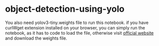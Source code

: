 # object-detection-using-yolo
You also need yolov3-tiny.weights file to run this notebook. if you have curlWget extension installed on your browser, you can simply run the notebook, as it has to code to load the file, otherwise visit <a href = "https://pjreddie.com/darknet/yolo/"> official website</a> and download the weights file.
